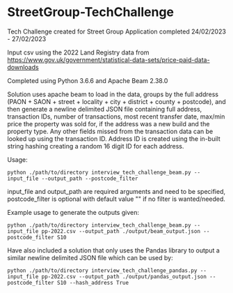 # StreetGroup-TechChallenge
Tech Challenge created for Street Group Application completed 24/02/2023 - 27/02/2023

Input csv using the 2022 Land Registry data from https://www.gov.uk/government/statistical-data-sets/price-paid-data-downloads

Completed using Python 3.6.6 and Apache Beam 2.38.0

Solution uses apache beam to load in the data, groups by the full address (PAON + SAON + street + locality + city + district + county + postcode), and then generate a newline delimited JSON file containing full address, transaction IDs, number of transactions, most recent transfer date, max/min price the property was sold for, if the address was a new build and the property type. Any other fields missed from the transaction data can be looked up using the transaction ID. Address ID is created using the in-built string hashing creating a random 16 digit ID for each address.

Usage:

```python ./path/to/directory interview_tech_challenge_beam.py --input_file --output_path --postcode_filter```

input_file and output_path are required arguments and need to be specified, postcode_filter is optional with default value "" if no filter is wanted/needed.

Example usage to generate the outputs given:

```python ./path/to/directory interview_tech_challenge_beam.py --input_file pp-2022.csv --output_path ./output/beam_output.json --postcode_filter S10```

Have also included a solution that only uses the Pandas library to output a similar newline delimited JSON file which can be used by:

```python ./path/to/directory interview_tech_challenge_pandas.py --input_file pp-2022.csv --output_path ./output/pandas_output.json --postcode_filter S10 --hash_address True```

